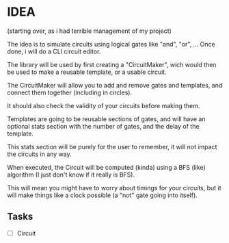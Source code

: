 # IDEA

(starting over, as i had terrible management of my project)

The idea is to simulate circuits using logical gates like "and", "or", ...
Once done, i will do a CLI circuit editor.

The library will be used by first creating a "CircuitMaker", wich would then be
used to make a reusable template, or a usable circuit.

The CircuitMaker will allow you to add and remove gates and templates, and
connect them together (including in circles).

It should also check the validity of your circuits before making them.

Templates are going to be reusable sections of gates, and will have an optional
stats section with the number of gates, and the delay of the template.

This stats section will be purely for the user to remember, it will not impact
the circuits in any way.

When executed, the Circuit will be computed (kinda) using a BFS (like) algorithm
(I just don't know if it really is BFS).

This will mean you might have to worry about timings for your circuits, but it
will make things like a clock possible (a "not" gate going into itself).

## Tasks

- [ ] Circuit
